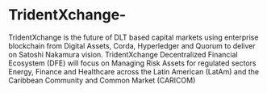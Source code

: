 # TridentXchange-
TridentXchange is the future of DLT based capital markets using enterprise blockchain from Digital Assets, Corda, Hyperledger and Quorum to deliver on Satoshi Nakamura vision.
TridentXchange Decentralized Financial Ecosystem (DFE) will focus on Managing Risk Assets for regulated sectors Energy, Finance and Healthcare across the Latin American (LatAm) and the Caribbean Community and Common Market (CARICOM) 
